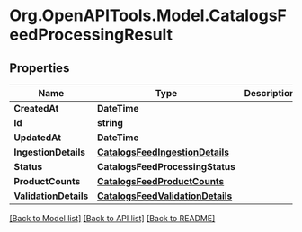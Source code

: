 # Org.OpenAPITools.Model.CatalogsFeedProcessingResult

## Properties

Name | Type | Description | Notes
------------ | ------------- | ------------- | -------------
**CreatedAt** | **DateTime** |  | 
**Id** | **string** |  | 
**UpdatedAt** | **DateTime** |  | 
**IngestionDetails** | [**CatalogsFeedIngestionDetails**](CatalogsFeedIngestionDetails.md) |  | 
**Status** | **CatalogsFeedProcessingStatus** |  | 
**ProductCounts** | [**CatalogsFeedProductCounts**](CatalogsFeedProductCounts.md) |  | 
**ValidationDetails** | [**CatalogsFeedValidationDetails**](CatalogsFeedValidationDetails.md) |  | 

[[Back to Model list]](../README.md#documentation-for-models) [[Back to API list]](../README.md#documentation-for-api-endpoints) [[Back to README]](../README.md)

